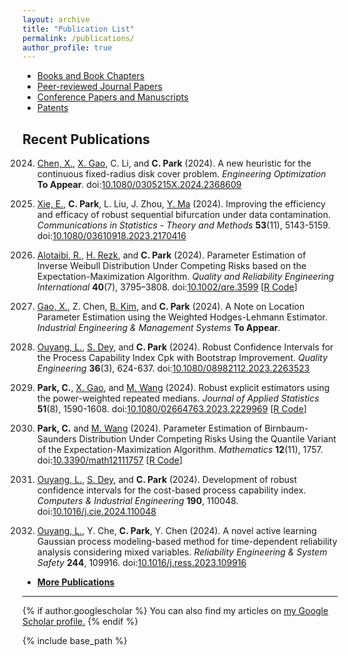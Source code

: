 ```yaml
---
layout: archive
title: "Publication List"
permalink: /publications/
author_profile: true
---
```

+ [Books and Book Chapters](/publications/pub-book)
+ [Peer-reviewed Journal Papers](/publications/pub-journal)
+ [Conference Papers and Manuscripts](/publications/pub-conf)
+ [Patents](/publications/pub-patent)

Recent Publications
------
2024. [Chen, X.](https://www.researchgate.net/profile/Xiaopeng-Chen-12), 
[X. Gao](https://www.researchgate.net/profile/Xuehong-Gao), C. Li, and **C. Park** (2024).
A new heuristic for the continuous fixed-radius disk cover problem.
_Engineering Optimization_ **To Appear**.
doi:[10.1080/0305215X.2024.2368609](https://doi.org/10.1080/0305215X.2024.2368609)

2024. [Xie, E.](https://www.researchgate.net/profile/Xie-En-3), **C. Park**, L. Liu, J. Zhou,
[Y. Ma](https://www.researchgate.net/profile/Yi_Zhong_Ma) (2024).
Improving the efficiency and efficacy of robust sequential bifurcation under data contamination.
_Communications in Statistics - Theory and Methods_ **53**(11), 5143-5159.
doi:[10.1080/03610918.2023.2170416](https://doi.org/10.1080/03610918.2023.2170416)

2024. [Alotaibi, R.](https://orcid.org/0000-0002-9449-7489),
[H. Rezk](https://orcid.org/0000-0002-7501-7232), and **C. Park** (2024).
Parameter Estimation of Inverse Weibull Distribution Under Competing Risks 
based on the Expectation-Maximization Algorithm. 
_Quality and Reliability Engineering International_ **40**(7), 3795–3808.
doi:[10.1002/qre.3599](https://doi.org/10.1002/qre.3599)
[[R Code](https://github.com/AppliedStat/R-code/blob/master/2024c/)]

2024. [Gao, X.](https://www.researchgate.net/profile/Xuehong-Gao), Z. Chen,
[B. Kim](https://sites.google.com/view/bosungkim), and **C. Park** (2024).
A Note on Location Parameter Estimation using the Weighted Hodges-Lehmann Estimator.
_Industrial Engineering & Management Systems_ **To Appear**.

2024. [Ouyang, L.](https://cn.linkedin.com/in/linhan-ouyang-94834b41),
[S. Dey](https://www.researchgate.net/profile/Sanku_Dey), and **C. Park** (2024).
Robust Confidence Intervals for the Process Capability Index Cpk with Bootstrap Improvement.
_Quality Engineering_ **36**(3), 624-637.
doi:[10.1080/08982112.2023.2263523](https://doi.org/10.1080/08982112.2023.2263523)

2024. **Park, C.**,
[X. Gao](https://www.researchgate.net/profile/Xuehong-Gao), and
[M. Wang](https://business.utsa.edu/faculty/profiles/wang-min.html) (2024).
Robust explicit estimators using the power-weighted repeated medians.
_Journal of Applied Statistics_ **51**(8), 1590-1608.
doi:[10.1080/02664763.2023.2229969](https://doi.org/10.1080/02664763.2023.2229969)
[[R Code](https://github.com/AppliedStat/R-code/blob/master/2024a/)]

2024. **Park, C.** and [M. Wang](https://business.utsa.edu/faculty/profiles/wang-min.html) (2024).
Parameter Estimation of Birnbaum-Saunders Distribution Under Competing Risks 
Using the Quantile Variant of the Expectation-Maximization Algorithm.
_Mathematics_  **12**(11), 1757. 
doi:[10.3390/math12111757](https://doi.org/10.3390/math12111757)
[[R Code](https://github.com/AppliedStat/R-code/tree/master/2024b)]

2024. [Ouyang, L.](https://cn.linkedin.com/in/linhan-ouyang-94834b41),
[S. Dey](https://www.researchgate.net/profile/Sanku_Dey), and **C. Park** (2024).
Development of robust confidence intervals for the cost-based process capability index.
_Computers & Industrial Engineering_ **190**, 110048.
doi:[10.1016/j.cie.2024.110048](https://doi.org/10.1016/j.cie.2024.110048)

2024. [Ouyang, L.](https://cn.linkedin.com/in/linhan-ouyang-94834b41),
Y. Che, **C. Park**, Y. Chen (2024).
A novel active learning Gaussian process modeling-based method 
for time-dependent reliability analysis considering mixed variables. 
_Reliability Engineering & System Safety_ **244**, 109916.
doi:[10.1016/j.ress.2023.109916](https://doi.org/10.1016/j.ress.2023.109916)


* [ **More Publications** ](https://appliedstat.github.io/publications/pub-journal/)

---
{% if author.googlescholar %}
  You can also find my articles on <u><a href="{{author.googlescholar}}">my Google Scholar profile</a>.</u>
{% endif %}

{% include base_path %}
